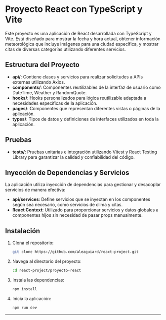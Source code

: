 # Proyecto React con TypeScript y Vite

Este proyecto es una aplicación de React desarrollada con TypeScript y Vite. Está diseñado para mostrar la fecha y hora actual, obtener información meteorológica que incluye imágenes para una ciudad específica, y mostrar citas de diversas categorías utilizando diferentes servicios.

## Estructura del Proyecto

- **api/**: Contiene clases y servicios para realizar solicitudes a APIs externas utilizando Axios.
- **components/**: Componentes reutilizables de la interfaz de usuario como DateTime, Weather y RandomQuote.
- **hooks/**: Hooks personalizados para lógica reutilizable adaptada a necesidades específicas de la aplicación.
- **pages/**: Componentes que representan diferentes vistas o páginas de la aplicación.
- **types/**: Tipos de datos y definiciones de interfaces utilizados en toda la aplicación.

## Pruebas

- **tests/**: Pruebas unitarias e integración utilizando Vitest y React Testing Library para garantizar la calidad y confiabilidad del código.

## Inyección de Dependencias y Servicios

La aplicación utiliza inyección de dependencias para gestionar y desacoplar servicios de manera efectiva:

- **api/services**: Define servicios que se inyectan en los componentes según sea necesario, como servicios de clima y citas.
- **React Context**: Utilizado para proporcionar servicios y datos globales a componentes hijos sin necesidad de pasar props manualmente.

## Instalación

1. Clona el repositorio:
    ```bash
    git clone https://github.com/aleaguiard/react-project.git
    ```

2. Navega al directorio del proyecto:
    ```bash
    cd react-project/proyecto-react
    ```

3. Instala las dependencias:
    ```bash
    npm install
    ```

4. Inicia la aplicación:
    ```bash
    npm run dev
    ```

---
